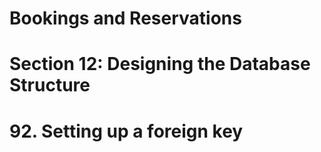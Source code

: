 # Bookings and Reservations

# Section 12: Designing the Database Structure

# 92. Setting up a foreign key
